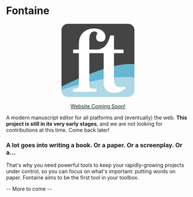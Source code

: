 # Fontaine

<p align="center">
  <img src="https://raw.githubusercontent.com/EndaHallahan/Fontaine-Editor/master/assets/Fontaine-Icon.svg" width="200px" height="200px">
</p>
<p align="center">
  <a href="https://github.com/EndaHallahan/Fontaine-Editor">Website Coming Soon!</a>
</p>

A modern manuscript editor for all platforms and (eventually) the web. **This project is still in its very early stages**, and we are not looking for contributions at this time. Come back later!

### A lot goes into writing a book. Or a paper. Or a screenplay. Or a...
That's why you need powerful tools to keep your rapidly-growing projects under control, so you can focus on what's important: putting words on paper. Fontaine aims to be the first tool in your toolbox.

-- More to come --
